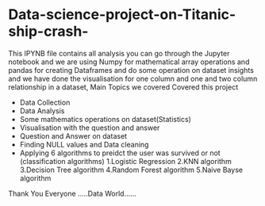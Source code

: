 # Data-science-project-on-Titanic-ship-crash-
This IPYNB file contains all analysis you can go through the Jupyter notebook and we are using Numpy for mathematical array operations and pandas for creating Dataframes and do some operation on dataset insights and we have done the visualisation for one column and one and two column relationship in a dataset, 
Main Topics we covered Covered this project
* Data Collection
* Data Analysis
* Some mathematics operations on dataset(Statistics)
* Visualisation with the question and answer
* Question and Answer on dataset
* Finding NULL values and Data cleaning
* Applying 6 algorithms to preidct the user was survived or not (classification algorithms)
   1.Logistic Regression
   2.KNN algorithm
   3.Decision Tree algorithm
   4.Random Forest algorithm
   5.Naive Bayse algorithm

Thank You Everyone 
                                        .....Data World......
 
